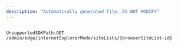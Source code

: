 ```yaml
---
description: "Automatically generated file. DO NOT MODIFY"
---
```


```powershellv2

UnsupportedSDKPath:GET /admin/edge/internetExplorerMode/siteLists/{browserSiteList-id}

```
